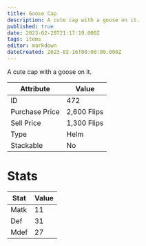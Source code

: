 ```yaml
---
title: Goose Cap
description: A cute cap with a goose on it.
published: true
date: 2023-02-28T21:17:19.000Z
tags: items
editor: markdown
dateCreated: 2023-02-16T00:00:00.000Z
---
```


A cute cap with a goose on it.

|Attribute|Value|
|-|-|
|ID|472|
|Purchase Price|2,600 Flips|
|Sell Price|1,300 Flips|
|Type|Helm|
|Stackable|No|

# Stats
|Stat|Value|
|-|-|
|Matk|11|
|Def|31|
|Mdef|27|
